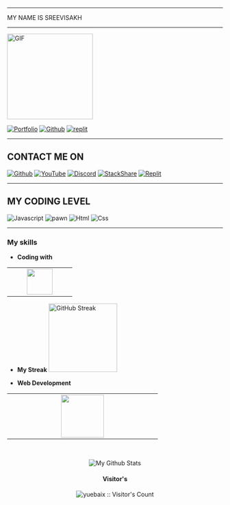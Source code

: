 
___
 MY NAME
 IS SREEVISAKH
___
<img alt="GIF" src="https://media.discordapp.net/attachments/990946376236023838/990947438749683782/IMG_20220410_104014-02.jpg" width = 200/>

[![Portfolio](https://img.shields.io/badge/-Portfolio-red?style=flat&logo=appveyor&logoColor=white)](https://cruzgaming.ml)
[![Github](https://img.shields.io/badge/-Github-000?style=flat&logo=Github&logoColor=white)](https://github.com/cruz-gaming)
[![replit](https://img.shields.io/badge/replit-Replit-red)](https://replit.com/@cruzgaming1)

-----

## CONTACT ME ON
<a href='https://github.com/cruz-gaming' target="_blank"><img alt='Github' src='https://img.shields.io/badge/-cruz gaming-100000?style=social&logo=Github&logoColor=010818&labelColor=black&color=black'/></a>
<a href='https://youtube.com/channel/UCw70Izn4pj_V8s_AZE5aj9A' target="_blank"><img alt='YouTube' src='https://img.shields.io/badge/Cruzgaming-100000?style=social&logo=YouTube&logoColor=ED1F14&labelColor=C2D3D0&color=13CAE7'/></a>
<a href='https://discord.com/channels/@me/610513919601279005' target="_blank"><img alt='Discord' src='https://img.shields.io/badge/cruzgaming-100000?style=social&logo=Discord&logoColor=1A54D3&labelColor=black&color=black'/></a>
<a href='https://cruzgaming.ml/' target="_blank"><img alt='StackShare' src='https://img.shields.io/badge/Cruz Gaming-100000?style=social&logo=StackShare&logoColor=3F9AD3&labelColor=7F3C3C&color=623D3D'/></a>
<a href='https://replit.com/@cruzgaming1' target="_blank"><img alt='Replit' src='https://img.shields.io/badge/cruzgaming-100000?style=social&logo=Replit&logoColor=320B0B&labelColor=black&color=black'/></a>

-----

## MY CODING LEVEL

![Javascript](https://img.shields.io/badge/Javascript%20-70.00%25-yellow)
![pawn](https://img.shields.io/badge/Pawn-85.00%25-orange)
![Html](https://img.shields.io/badge/HTML-95.05%25-brightgreen)
![Css](https://img.shields.io/badge/CSS-45.00%25-blue)

-----

### My skills 
- **Coding with**
<table>
<tbody>
 <tr>

<td align="center" width="50%">
<img height=60px src="https://www.vectorlogo.zone/logos/javascript/javascript-ar21.svg"> 
</td>
</tr>
</tbody>
</table>


-  **My Streak**
   <img src="https://nirzak-streak-stats.vercel.app/?user=cruz-gaming&theme=radical&hide_border=true" height="160px" alt="GitHub Streak" />

- **Web Development**
<table>
<tbody>
 <tr>
<td align="center" width="33%">

<img height=100px src="https://www.vectorlogo.zone/logos/w3_html5/w3_html5-ar21.svg"> 
</td>
<tr>
 
 </tr>
</tbody>
</table>
<br>
<p align="center">
  
<img align="center" src="https://github-readme-stats.vercel.app/api?username=cruz-gaming&&show_icons=true&theme=radical" alt="My Github Stats">
</p>

<h4 align="center">Visitor's</h4>
<p align="center"><img src="https://profile-counter.glitch.me/{cruz-gaming}/count.svg" alt="yuebaix :: Visitor's Count" /></p>
<br/>
